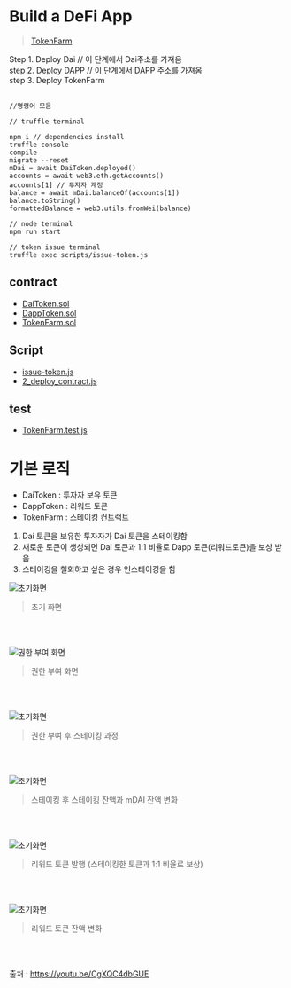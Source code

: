 # Build a DeFi App

> [TokenFarm](https://github.com/lhn1455/TokenFarm)

Step 1. Deploy Dai // 이 단계에서 Dai주소를 가져옴   
step 2. Deploy DAPP // 이 단계에서 DAPP 주소를 가져옴   
step 3. Deploy TokenFarm   


```

//명령어 모음

// truffle terminal

npm i // dependencies install
truffle console
compile
migrate --reset
mDai = await DaiToken.deployed()
accounts = await web3.eth.getAccounts()
accounts[1] // 투자자 계정
balance = await mDai.balanceOf(accounts[1])
balance.toString()
formattedBalance = web3.utils.fromWei(balance)
```


```
// node terminal
npm run start
```

```
// token issue terminal
truffle exec scripts/issue-token.js
```


## contract
- [DaiToken.sol](https://github.com/lhn1455/TIL/blob/main/Dapp/TokenFarm-Defi/Contract/DaiToken.sol)
- [DappToken.sol](https://github.com/lhn1455/TIL/blob/main/Dapp/TokenFarm-Defi/Contract/DappToken.sol)
- [TokenFarm.sol](https://github.com/lhn1455/TIL/blob/main/Dapp/TokenFarm-Defi/Contract/TokenFarm.sol)

## Script
- [issue-token.js](https://github.com/lhn1455/TIL/blob/main/Dapp/TokenFarm-Defi/Script/issue-token.js)
- [2_deploy_contract.js](https://github.com/lhn1455/TIL/blob/main/Dapp/TokenFarm-Defi/Script/2_deploy_contract.js)

## test
- [TokenFarm.test.js](https://github.com/lhn1455/TIL/blob/main/Dapp/TokenFarm-Defi/Test/TokenFarm.test.js)


# 기본 로직
- DaiToken : 투자자 보유 토큰
- DappToken : 리워드 토큰
- TokenFarm : 스테이킹 컨트랙트


1. Dai 토큰을 보유한 투자자가 Dai 토큰을 스테이킹함
2. 새로운 토큰이 생성되면 Dai 토큰과 1:1 비율로 Dapp 토큰(리워드토큰)을 보상 받음
3. 스테이킹을 철회하고 싶은 경우 언스테이킹을 함

![초기화면](/Dapp/Defi/img/tokenfarm.png)   
> 초기 화면   
<br>
<br>

![권한 부여 화면](/Dapp/Defi/img/tokenfarm1.png)   
> 권한 부여 화면   

<br>
<br>

![초기화면](/Dapp/Defi/img/tokenfarm2.png)   
> 권한 부여 후 스테이킹 과정   

<br>
<br>

![초기화면](/Dapp/Defi/img/tokenfarm3.png)   
> 스테이킹 후 스테이킹 잔액과 mDAI 잔액 변화  

<br>
<br>

![초기화면](/Dapp/Defi/img/tokenfarm4.png)   
> 리워드 토큰 발행 (스테이킹한 토큰과 1:1 비율로 보상)  

<br>
<br>

![초기화면](/Dapp/Defi/img/tokenfarm5.png)   

> 리워드 토큰 잔액 변화   
<br>
<br>


출처 : https://youtu.be/CgXQC4dbGUE


